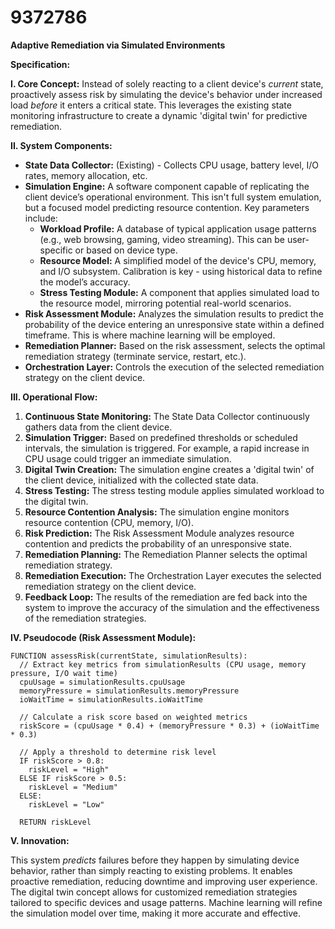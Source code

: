 # 9372786

**Adaptive Remediation via Simulated Environments**

**Specification:**

**I. Core Concept:** Instead of solely reacting to a client device's *current* state, proactively assess risk by simulating the device's behavior under increased load *before* it enters a critical state. This leverages the existing state monitoring infrastructure to create a dynamic 'digital twin' for predictive remediation.

**II. System Components:**

*   **State Data Collector:** (Existing) - Collects CPU usage, battery level, I/O rates, memory allocation, etc.
*   **Simulation Engine:** A software component capable of replicating the client device’s operational environment. This isn't full system emulation, but a focused model predicting resource contention. Key parameters include:
    *   **Workload Profile:** A database of typical application usage patterns (e.g., web browsing, gaming, video streaming).  This can be user-specific or based on device type.
    *   **Resource Model:**  A simplified model of the device's CPU, memory, and I/O subsystem.  Calibration is key - using historical data to refine the model’s accuracy.
    *   **Stress Testing Module:**  A component that applies simulated load to the resource model, mirroring potential real-world scenarios.
*   **Risk Assessment Module:**  Analyzes the simulation results to predict the probability of the device entering an unresponsive state within a defined timeframe. This is where machine learning will be employed.
*   **Remediation Planner:** Based on the risk assessment, selects the optimal remediation strategy (terminate service, restart, etc.).
*   **Orchestration Layer:** Controls the execution of the selected remediation strategy on the client device.

**III. Operational Flow:**

1.  **Continuous State Monitoring:** The State Data Collector continuously gathers data from the client device.
2.  **Simulation Trigger:** Based on predefined thresholds or scheduled intervals, the simulation is triggered.  For example, a rapid increase in CPU usage could trigger an immediate simulation.
3.  **Digital Twin Creation:** The simulation engine creates a 'digital twin' of the client device, initialized with the collected state data.
4.  **Stress Testing:** The stress testing module applies simulated workload to the digital twin.
5.  **Resource Contention Analysis:** The simulation engine monitors resource contention (CPU, memory, I/O).
6.  **Risk Prediction:** The Risk Assessment Module analyzes resource contention and predicts the probability of an unresponsive state.
7.  **Remediation Planning:**  The Remediation Planner selects the optimal remediation strategy.
8.  **Remediation Execution:** The Orchestration Layer executes the selected remediation strategy on the client device.
9.  **Feedback Loop:**  The results of the remediation are fed back into the system to improve the accuracy of the simulation and the effectiveness of the remediation strategies.

**IV. Pseudocode (Risk Assessment Module):**

```
FUNCTION assessRisk(currentState, simulationResults):
  // Extract key metrics from simulationResults (CPU usage, memory pressure, I/O wait time)
  cpuUsage = simulationResults.cpuUsage
  memoryPressure = simulationResults.memoryPressure
  ioWaitTime = simulationResults.ioWaitTime

  // Calculate a risk score based on weighted metrics
  riskScore = (cpuUsage * 0.4) + (memoryPressure * 0.3) + (ioWaitTime * 0.3)

  // Apply a threshold to determine risk level
  IF riskScore > 0.8:
    riskLevel = "High"
  ELSE IF riskScore > 0.5:
    riskLevel = "Medium"
  ELSE:
    riskLevel = "Low"

  RETURN riskLevel
```

**V. Innovation:**

This system *predicts* failures before they happen by simulating device behavior, rather than simply reacting to existing problems. It enables proactive remediation, reducing downtime and improving user experience. The digital twin concept allows for customized remediation strategies tailored to specific devices and usage patterns.  Machine learning will refine the simulation model over time, making it more accurate and effective.